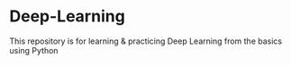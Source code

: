 # Deep-Learning
This repository is for learning & practicing Deep Learning from the basics using Python
